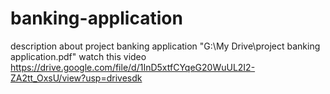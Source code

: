 # banking-application
description about project banking application
"G:\My Drive\project banking application.pdf"
watch this video 
https://drive.google.com/file/d/1InD5xtfCYqeG20WuUL2I2-ZA2tt_OxsU/view?usp=drivesdk 
